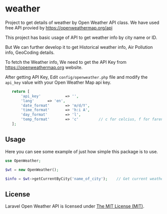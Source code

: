 # weather
 Project to get details of weather by Open Weather API class. We have used free API provied by  https://openweathermap.org/api 

 This project has basic usage of API to get weather info by city name or ID.

 But We can further develop it to get Historical weather info, Air Pollution info, GeoCoding details.

 To fetch the Weather info, We need to get the API Key from  https://openweathermap.org website.

 After getting API Key, Edit `config/openweather.php` file and modify the `api_key` value with your Open Weather Map api key.
 ```php
	return [
	    'api_key' 	        => '',
	    'lang' 		=> 'en',
	    'date_format'       => 'm/d/Y',
	    'time_format'       => 'h:i A',
	    'day_format'        => 'l',
	    'temp_format'       => 'c'         // c for celcius, f for farenheit, k for kelvin
	];
```
## Usage
Here you can see some example of just how simple this package is to use.

```php
use OpenWeather;

$wt = new OpenWeather();

$info = $wt->getCurrentByCity('name_of_city');    // Get current weather by city name


```

## License

Laravel Open Weather API is licensed under [The MIT License (MIT)](LICENSE).
